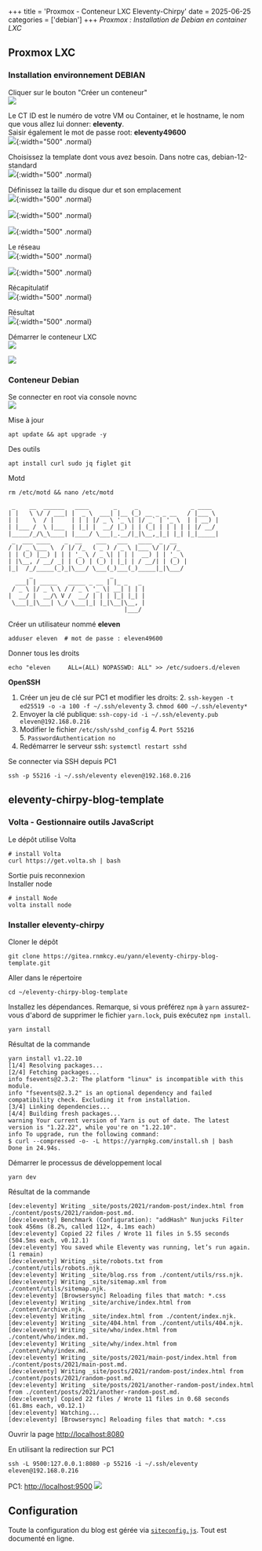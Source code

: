 +++
title = 'Proxmox - Conteneur LXC Eleventy-Chirpy'
date = 2025-06-25
categories = ['debian']
+++
*Proxmox : Installation de Debian en container LXC*

## Proxmox LXC

### Installation environnement DEBIAN

Cliquer sur le bouton "Créer un conteneur"  
![](proxlxc01.png)

Le CT ID est le numéro de votre VM ou Container, et le hostname, le nom que vous allez lui donner:  **eleventy**.   
Saisir également le mot de passe root: **eleventy49600**  
![](proxlxc02.png){:width="500" .normal}

Choisissez la template dont vous avez besoin. Dans notre cas, debian-12-standard  
![](proxlxc03.png){:width="500" .normal}

Définissez la taille du disque dur et son emplacement  
![](proxlxc04.png){:width="500" .normal}

![](proxlxc05.png){:width="500" .normal}

![](proxlxc06.png){:width="500" .normal}

Le réseau  
![](proxlxc07.png){:width="500" .normal}

![](proxlxc08.png){:width="500" .normal}

Récapitulatif  
![](proxlxc09.png){:width="500" .normal}

Résultat  
![](proxlxc10.png){:width="500" .normal}

Démarrer le conteneur LXC  
![](proxlxc11.png)

![](proxlxc12.png)

### Conteneur Debian

Se connecter en root via console novnc  
![](proxlxc13.png)

Mise à jour

```shell
apt update && apt upgrade -y
```

Des outils

```shell
apt install curl sudo jq figlet git
```

Motd

```shell
rm /etc/motd && nano /etc/motd
```

```
 _    __  ______   ____       _     _               _ ____  
| |   \ \/ / ___| |  _ \  ___| |__ (_) __ _ _ __   / |___ \ 
| |    \  / |     | | | |/ _ \ '_ \| |/ _` | '_ \  | | __) |
| |___ /  \ |___  | |_| |  __/ |_) | | (_| | | | | | |/ __/ 
|_____/_/\_\____| |____/ \___|_.__/|_|\__,_|_| |_| |_|_____|
 _  ___ ____    _  __    ___   ___   ____  _  __            
/ |/ _ \___ \  / |/ /_  ( _ ) / _ \ |___ \/ |/ /_           
| | (_) |__) | | | '_ \ / _ \| | | |  __) | | '_ \          
| |\__, / __/ _| | (_) | (_) | |_| | / __/| | (_) |         
|_|  /_/_____(_)_|\___/ \___(_)___(_)_____|_|\___/          
      _                      _                              
  ___| | _____   _____ _ __ | |_ _   _                      
 / _ \ |/ _ \ \ / / _ \ '_ \| __| | | |                     
|  __/ |  __/\ V /  __/ | | | |_| |_| |                     
 \___|_|\___| \_/ \___|_| |_|\__|\__, |                     
                                 |___/                      
```

Créer un utilisateur nommé **eleven**

```shell
adduser eleven  # mot de passe : eleven49600
```

Donner tous les droits

```shell
echo "eleven     ALL=(ALL) NOPASSWD: ALL" >> /etc/sudoers.d/eleven
```

**OpenSSH**  

1. Créer un jeu de clé sur PC1 et modifier les droits: 
    2. `ssh-keygen -t ed25519 -o -a 100 -f ~/.ssh/eleventy`
    3. `chmod 600 ~/.ssh/eleventy*`
2. Envoyer la clé publique: `ssh-copy-id -i ~/.ssh/eleventy.pub eleven@192.168.0.216`
3. Modifier le fichier `/etc/ssh/sshd_config` 
    4. `Port 55216`  
    5. `PasswordAuthentication no`
4. Redémarrer le serveur ssh: `systemctl restart sshd`  

Se connecter via SSH depuis PC1

```shell
ssh -p 55216 -i ~/.ssh/eleventy eleven@192.168.0.216
```

## eleventy-chirpy-blog-template

### Volta - Gestionnaire outils JavaScript 

Le dépôt utilise Volta

```shell
# install Volta
curl https://get.volta.sh | bash
```

Sortie puis reconnexion  
Installer node

```shell
# install Node
volta install node
```

### Installer eleventy-chirpy

Cloner le dépôt  

```shell
git clone https://gitea.rnmkcy.eu/yann/eleventy-chirpy-blog-template.git
```

Aller dans le répertoire

```
cd ~/eleventy-chirpy-blog-template
```

Installez les dépendances. Remarque, si vous préférez `npm` à `yarn` assurez-vous d'abord de supprimer le fichier `yarn.lock`, puis exécutez `npm install`.

```shell
yarn install
```

Résultat de la commande 

```
yarn install v1.22.10
[1/4] Resolving packages...
[2/4] Fetching packages...
info fsevents@2.3.2: The platform "linux" is incompatible with this module.
info "fsevents@2.3.2" is an optional dependency and failed compatibility check. Excluding it from installation.
[3/4] Linking dependencies...
[4/4] Building fresh packages...
warning Your current version of Yarn is out of date. The latest version is "1.22.22", while you're on "1.22.10".
info To upgrade, run the following command:
$ curl --compressed -o- -L https://yarnpkg.com/install.sh | bash
Done in 24.94s.
```

Démarrer le processus de développement local

```shell
yarn dev
```

Résultat de la commande

```
[dev:eleventy] Writing _site/posts/2021/random-post/index.html from ./content/posts/2021/random-post.md.
[dev:eleventy] Benchmark (Configuration): "addHash" Nunjucks Filter took 456ms (8.2%, called 112×, 4.1ms each)
[dev:eleventy] Copied 22 files / Wrote 11 files in 5.55 seconds (504.5ms each, v0.12.1)
[dev:eleventy] You saved while Eleventy was running, let’s run again. (1 remain)
[dev:eleventy] Writing _site/robots.txt from ./content/utils/robots.njk.
[dev:eleventy] Writing _site/blog.rss from ./content/utils/rss.njk.
[dev:eleventy] Writing _site/sitemap.xml from ./content/utils/sitemap.njk.
[dev:eleventy] [Browsersync] Reloading files that match: *.css
[dev:eleventy] Writing _site/archive/index.html from ./content/archive.njk.
[dev:eleventy] Writing _site/index.html from ./content/index.njk.
[dev:eleventy] Writing _site/404.html from ./content/utils/404.njk.
[dev:eleventy] Writing _site/who/index.html from ./content/who/index.md.
[dev:eleventy] Writing _site/why/index.html from ./content/why/index.md.
[dev:eleventy] Writing _site/posts/2021/main-post/index.html from ./content/posts/2021/main-post.md.
[dev:eleventy] Writing _site/posts/2021/random-post/index.html from ./content/posts/2021/random-post.md.
[dev:eleventy] Writing _site/posts/2021/another-random-post/index.html from ./content/posts/2021/another-random-post.md.
[dev:eleventy] Copied 22 files / Wrote 11 files in 0.68 seconds (61.8ms each, v0.12.1)
[dev:eleventy] Watching...
[dev:eleventy] [Browsersync] Reloading files that match: *.css
```

Ouvrir la page <http://localhost:8080>  

En utilisant la redirection sur PC1

```
ssh -L 9500:127.0.0.1:8080 -p 55216 -i ~/.ssh/eleventy eleven@192.168.0.216
```

PC1: <http://localhost:9500>
![](eleventy-chirpy01.png)


## Configuration

Toute la configuration du blog est gérée via [`siteconfig.js`](./content/_data/siteconfig.js). Tout est documenté en ligne.



